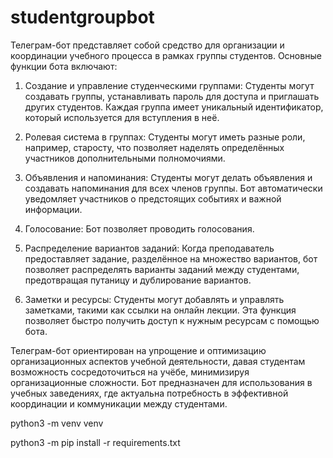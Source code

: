 # studentgroupbot

Телеграм-бот представляет собой средство для организации и координации учебного процесса в рамках группы студентов. Основные функции бота включают:

1. Создание и управление студенческими группами: Студенты могут создавать группы, устанавливать пароль для доступа и приглашать других студентов. Каждая группа имеет уникальный идентификатор, который используется для вступления в неё.

2. Ролевая система в группах: Студенты могут иметь разные роли, например, старосту, что позволяет наделять определённых участников дополнительными полномочиями.

3. Объявления и напоминания: Студенты могут делать объявления и создавать напоминания для всех членов группы. Бот автоматически уведомляет участников о предстоящих событиях и важной информации.

4. Голосование: Бот позволяет проводить голосования.

5. Распределение вариантов заданий: Когда преподаватель предоставляет задание, разделённое на множество вариантов, бот позволяет распределять варианты заданий между студентами, предотвращая путаницу и дублирование вариантов.

6. Заметки и ресурсы: Студенты могут добавлять и управлять заметками, такими как ссылки на онлайн лекции. Эта функция позволяет быстро получить доступ к нужным ресурсам с помощью бота.

Телеграм-бот ориентирован на упрощение и оптимизацию организационных аспектов учебной деятельности, давая студентам возможность сосредоточиться на учёбе, минимизируя организационные сложности. Бот предназначен для использования в учебных заведениях, где актуальна потребность в эффективной координации и коммуникации между студентами.

python3 -m venv venv

python3 -m pip install -r requirements.txt